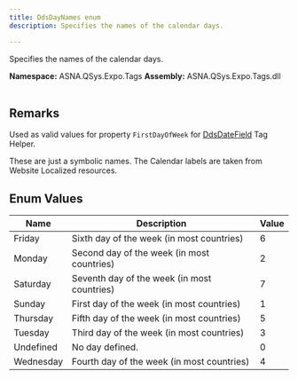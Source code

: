 ```yaml
---
title: DdsDayNames enum
description: Specifies the names of the calendar days.

---
```


Specifies the names of the calendar days.

**Namespace:** ASNA.QSys.Expo.Tags
**Assembly:** ASNA.QSys.Expo.Tags.dll
<br>
<br>

## Remarks

Used as valid values for property `FirstDayOfWeek` for [DdsDateField](/reference/expo/qsys-expo-tags/dds-date-field-tag-helper.html) Tag Helper.

These are just a symbolic names. The Calendar labels are taken from Website Localized resources.


## Enum Values

| Name | Description | Value
| --- | --- | --- 
| Friday | Sixth day of the week (in most countries) | 6 |
| Monday | Second day of the week (in most countries) | 2 |
| Saturday | Seventh day of the week (in most countries) | 7 |
| Sunday | First day of the week (in most countries) | 1 |
| Thursday | Fifth day of the week (in most countries) | 5 |
| Tuesday | Third day of the week (in most countries) | 3 |
| Undefined | No day defined. | 0 |
| Wednesday | Fourth day of the week (in most countries) | 4 |
